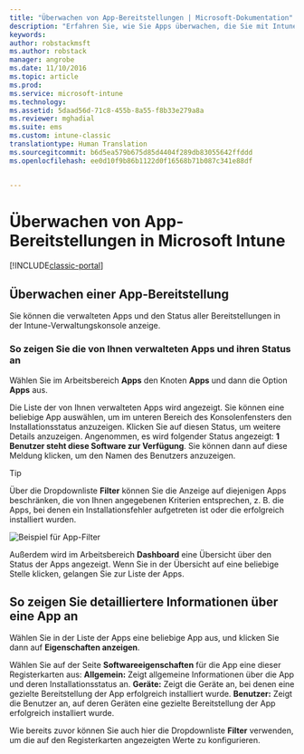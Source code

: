 ```yaml
---
title: "Überwachen von App-Bereitstellungen | Microsoft-Dokumentation"
description: "Erfahren Sie, wie Sie Apps überwachen, die Sie mit Intune bereitgestellt haben."
keywords: 
author: robstackmsft
ms.author: robstack
manager: angrobe
ms.date: 11/10/2016
ms.topic: article
ms.prod: 
ms.service: microsoft-intune
ms.technology: 
ms.assetid: 5daad56d-71c8-455b-8a55-f8b33e279a8a
ms.reviewer: mghadial
ms.suite: ems
ms.custom: intune-classic
translationtype: Human Translation
ms.sourcegitcommit: b6d5ea579b675d85d4404f289db83055642ffddd
ms.openlocfilehash: ee0d10f9b86b1122d0f16568b71b087c341e88df


---
```



# <a name="monitor-app-deployments-in-microsoft-intune"></a>Überwachen von App-Bereitstellungen in Microsoft Intune

[!INCLUDE[classic-portal](../includes/classic-portal.md)]

## <a name="monitor-an-app-deployment"></a>Überwachen einer App-Bereitstellung
Sie können die verwalteten Apps und den Status aller Bereitstellungen in der Intune-Verwaltungskonsole anzeige. <!---App status is displayed in real-time. You don't have to wait for the device to check-in before you can see this.--->

### <a name="to-view-apps-that-you-manage-and-their-status"></a>So zeigen Sie die von Ihnen verwalteten Apps und ihren Status an
Wählen Sie im Arbeitsbereich **Apps** den Knoten **Apps** und dann die Option **Apps** aus.

Die Liste der von Ihnen verwalteten Apps wird angezeigt. Sie können eine beliebige App auswählen, um im unteren Bereich des Konsolenfensters den Installationsstatus anzuzeigen. Klicken Sie auf diesen Status, um weitere Details anzuzeigen. Angenommen, es wird folgender Status angezeigt: **1 Benutzer steht diese Software zur Verfügung**. Sie können dann auf diese Meldung klicken, um den Namen des Benutzers anzuzeigen.

> [!TIP]
> Über die Dropdownliste **Filter** können Sie die Anzeige auf diejenigen Apps beschränken, die von Ihnen angegebenen Kriterien entsprechen, z. B. die Apps, bei denen ein Installationsfehler aufgetreten ist oder die erfolgreich installiert wurden.
>
> ![Beispiel für App-Filter](./media/app-filters.png)

Außerdem wird im Arbeitsbereich **Dashboard** eine Übersicht über den Status der Apps angezeigt. Wenn Sie in der Übersicht auf eine beliebige Stelle klicken, gelangen Sie zur Liste der Apps.

## <a name="to-view-more-detailed-information-about-an-app"></a>So zeigen Sie detailliertere Informationen über eine App an
Wählen Sie in der Liste der Apps eine beliebige App aus, und klicken Sie dann auf **Eigenschaften anzeigen**.

Wählen Sie auf der Seite **Softwareeigenschaften** für die App eine dieser Registerkarten aus: **Allgemein:** Zeigt allgemeine Informationen über die App und deren Installationsstatus an. **Geräte:** Zeigt die Geräte an, bei denen eine gezielte Bereitstellung der App erfolgreich installiert wurde. **Benutzer:** Zeigt die Benutzer an, auf deren Geräten eine gezielte Bereitstellung der App erfolgreich installiert wurde.

Wie bereits zuvor können Sie auch hier die Dropdownliste **Filter** verwenden, um die auf den Registerkarten angezeigten Werte zu konfigurieren.



<!--HONumber=Dec16_HO2-->


